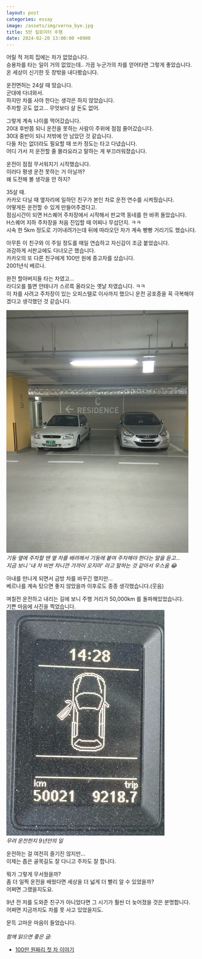 ```yaml
---
layout: post
categories: essay
image: /assets/img/verna_bye.jpg
title: 5만 킬로미터 주행
date: 2024-02-20 13:00:00 +0900
---
```


어릴 적 저희 집에는 차가 없었습니다.  
승용차를 타는 일이 거의 없었는데.. 가끔 누군가의 차를 얻어타면 그렇게 좋았습니다.  
온 세상이 신기한 듯 창밖을 내다봤습니다.

운전면허는 24살 때 땄습니다.  
군대에 다녀와서.  
하지만 차를 사야 한다는 생각은 하지 않았습니다.  
주차할 곳도 없고... 무엇보다 살 돈도 없어.

그렇게 계속 나이를 먹어갔습니다.  
20대 후반쯤 되니 운전을 못하는 사람이 주위에 점점 줄어갔습니다.  
30대 중반이 되니 저밖에 안 남았던 것 같습니다.  
다들 차는 없더라도 필요할 때 쏘카 정도는 타고 다녔습니다.  
어디 가서 저 운전할 줄 몰라요라고 말하는 게 부끄러워졌습니다.

운전이 점점 무서워지기 시작했습니다.  
이러다 평생 운전 못하는 거 아닐까?  
왜 도전해 볼 생각을 안 하지?

35살 때.  
카카오 다닐 때 옆자리에 일하던 친구가 본인 차로 운전 연수를 시켜줬습니다.  
어떻게든 운전할 수 있게 만들어주겠다고.  
점심시간이 되면 H스퀘어 주차장에서 시작해서 판교역 동네를 한 바퀴 돌았습니다.  
H스퀘어 지하 주차장을 처음 진입할 때 어찌나 무섭던지. ㅋㅋ  
시속 한 5km 정도로 기어내려가는데 뒤에 따라오던 차가 계속 빵빵 거리기도 했습니다.

아무튼 이 친구와 이 주일 정도를 매일 연습하고 자신감이 조금 붙었습니다.  
과감하게 서판교에도 다녀오곤 했습니다.  
카카오의 또 다른 친구에게 100만 원에 중고차를 샀습니다.  
2001년식 베르나.

완전 할아버지들 타는 차였고...  
라디오를 틀면 안테나가 스르륵 올라오는 옛날 차였습니다. ㅋㅋ  
이 차를 사려고 주차장이 있는 오피스텔로 이사까지 했으니 운전 공포증을 꼭 극복해야겠다고 생각했던 것 같습니다.

![](/assets/img/verna.jpg)  
*기둥 옆에 주차할 땐 옆 차를 배려해서 기둥에 붙여 주차해야 한다는 말을 듣고...  
지금 보니 '내 차 비싼 차니깐 가까이 오지마' 라고 말하는 것 같아서 우스움 😂*

아내를 만나게 되면서 금방 차를 바꾸긴 했지만...  
베르나를 계속 탔으면 좋지 않았을까 이후로도 종종 생각했습니다.(웃음)

며칠전 운전하고 내리는 길에 보니 주행 거리가 50,000km 를 돌파해있었습니다.  
기쁜 마음에 사진을 찍었습니다.  
![](/assets/img/50000km.png)  
*무려 운전한지 9년만의 일*

운전하는 걸 여전히 즐기진 않지만...    
이제는 좁은 골목길도 잘 다니고 주차도 잘 합니다.

뭐가 그렇게 무서웠을까?  
좀 더 일찍 운전을 배웠다면 세상을 더 넓게 더 빨리 알 수 있었을까?  
어쩌면 그랬을지도요.

9년 전 저를 도와준 친구가 아니었다면 그 시기가 훨씬 더 늦어졌을 것은 분명합니다.  
어쩌면 지금까지도 차를 못 사고 있었을지도.

문득 고마운 마음이 들었습니다.
<br>
<br>
*함께 읽으면 좋은 글:*
* [100만 원짜리 첫 차 이야기](https://brunch.co.kr/@buildingking/20)